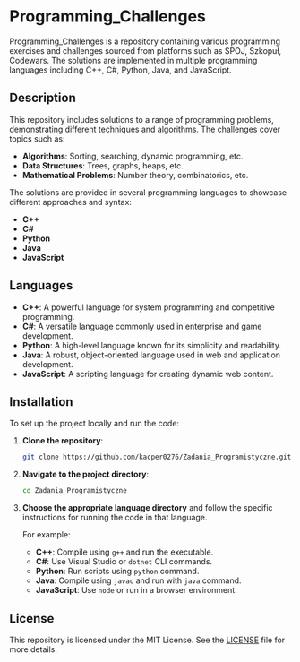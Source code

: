 # Programming_Challenges

Programming_Challenges is a repository containing various programming exercises and challenges sourced from platforms such as SPOJ, Szkopuł, Codewars. The solutions are implemented in multiple programming languages including C++, C#, Python, Java, and JavaScript.

## Description

This repository includes solutions to a range of programming problems, demonstrating different techniques and algorithms. The challenges cover topics such as:

- **Algorithms**: Sorting, searching, dynamic programming, etc.
- **Data Structures**: Trees, graphs, heaps, etc.
- **Mathematical Problems**: Number theory, combinatorics, etc.

The solutions are provided in several programming languages to showcase different approaches and syntax:

- **C++**
- **C#**
- **Python**
- **Java**
- **JavaScript**

## Languages

- **C++**: A powerful language for system programming and competitive programming.
- **C#**: A versatile language commonly used in enterprise and game development.
- **Python**: A high-level language known for its simplicity and readability.
- **Java**: A robust, object-oriented language used in web and application development.
- **JavaScript**: A scripting language for creating dynamic web content.

## Installation

To set up the project locally and run the code:

1. **Clone the repository**:
    ```bash
    git clone https://github.com/kacper0276/Zadania_Programistyczne.git
    ```

2. **Navigate to the project directory**:
    ```bash
    cd Zadania_Programistyczne
    ```

3. **Choose the appropriate language directory** and follow the specific instructions for running the code in that language.

   For example:
   - **C++**: Compile using `g++` and run the executable.
   - **C#**: Use Visual Studio or `dotnet` CLI commands.
   - **Python**: Run scripts using `python` command.
   - **Java**: Compile using `javac` and run with `java` command.
   - **JavaScript**: Use `node` or run in a browser environment.

## License

This repository is licensed under the MIT License. See the [LICENSE](LICENSE) file for more details.
